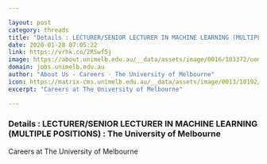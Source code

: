 ```yaml
---

layout: post
category: threads
title: "Details : LECTURER/SENIOR LECTURER IN MACHINE LEARNING (MULTIPLE POSITIONS) : The University of Melbourne"
date: 2020-01-28 07:05:22
link: https://vrhk.co/2RSwf5j
image: https://about.unimelb.edu.au/__data/assets/image/0016/103372/uom-logo-fb-card.png
domain: jobs.unimelb.edu.au
author: "About Us - Careers - The University of Melbourne"
icon: https://matrix-cms.unimelb.edu.au/__data/assets/image/0013/10192/favicon.gif
excerpt: "Careers at The University of Melbourne"

---
```


### Details : LECTURER/SENIOR LECTURER IN MACHINE LEARNING (MULTIPLE POSITIONS) : The University of Melbourne

Careers at The University of Melbourne